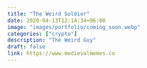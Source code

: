 ```yaml
---
title: "The Weird Soldier"
date: 2020-04-13T12:14:34+06:00
image: "images/portfolio/coming_soon.webp"
categories: ["crypto"]
description: "The Weird Guy"
draft: false
link: https://www.medievalmemes.co
---
```

